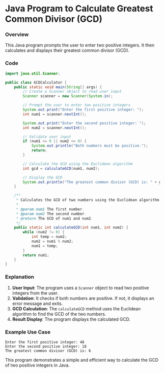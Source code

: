 **Java Program to Calculate Greatest Common Divisor (GCD)**
===========================================================

### Overview

This Java program prompts the user to enter two positive integers. It then calculates and displays their greatest common divisor (GCD).

### Code

```java
import java.util.Scanner;

public class GCDCalculator {
    public static void main(String[] args) {
        // Create a Scanner object to read user input
        Scanner scanner = new Scanner(System.in);

        // Prompt the user to enter two positive integers
        System.out.print("Enter the first positive integer: ");
        int num1 = scanner.nextInt();

        System.out.print("Enter the second positive integer: ");
        int num2 = scanner.nextInt();

        // Validate user input
        if (num1 <= 0 || num2 <= 0) {
            System.out.println("Both numbers must be positive.");
            return;
        }

        // Calculate the GCD using the Euclidean algorithm
        int gcd = calculateGCD(num1, num2);

        // Display the GCD
        System.out.println("The greatest common divisor (GCD) is: " + gcd);
    }

    /**
     * Calculates the GCD of two numbers using the Euclidean algorithm.
     *
     * @param num1 The first number.
     * @param num2 The second number.
     * @return The GCD of num1 and num2.
     */
    public static int calculateGCD(int num1, int num2) {
        while (num2 != 0) {
            int temp = num2;
            num2 = num1 % num2;
            num1 = temp;
        }
        return num1;
    }
}
```

### Explanation

1. **User Input**: The program uses a `Scanner` object to read two positive integers from the user.
2. **Validation**: It checks if both numbers are positive. If not, it displays an error message and exits.
3. **GCD Calculation**: The `calculateGCD` method uses the Euclidean algorithm to find the GCD of the two numbers.
4. **Result Display**: The program displays the calculated GCD.

### Example Use Case

```
Enter the first positive integer: 48
Enter the second positive integer: 18
The greatest common divisor (GCD) is: 6
```

This program demonstrates a simple and efficient way to calculate the GCD of two positive integers in Java.